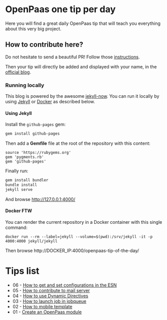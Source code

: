 # OpenPaas one tip per day

Here you will find a great daily OpenPaas tip that will teach you everything about this very big project.

## How to contribute here?

Do not hesitate to send a beautiful PR!
Follow those [instructions](https://github.com/linagora/openpaas-tip-of-the-day/blob/gh-pages/CONTRIBUTING.md).

Then your tip will directly be added and displayed with your name, in the [official blog](http://linagora.github.io/openpaas-tip-of-the-day/).

### Running locally

This blog is powered by the awesome [jekyll-now](https://github.com/barryclark/jekyll-now).
You can run it locally by using [Jekyll](https://jekyllrb.com) or [Docker](https://docker.com) as described below.

#### Using Jekyll

Install the `github-pages` gem:

```sh
gem install github-pages
```

Then add a **Gemfile** file at the root of the repository with this content:

```
source 'https://rubygems.org'
gem 'pygments.rb'
gem 'github-pages'
```

Finally run:

```sh
gem install bundler
bundle install
jekyll serve
```

And browse http://127.0.0.1:4000/

#### Docker FTW

You can render the current repository in a Docker container with this single command:

```
docker run --rm --label=jekyll --volume=$(pwd):/srv/jekyll -it -p 4000:4000 jekyll/jekyll
```

Then browse http://DOCKER_IP:4000/openpaas-tip-of-the-day/

# Tips list

- 06 - [How to get and set configurations in the ESN](https://github.com/linagora/openpaas-tip-of-the-day/blob/gh-pages/_posts/2016-2-16-esn-config.md)
- 05 - [How to contribute to mail server](https://github.com/linagora/openpaas-tip-of-the-day/blob/gh-pages/_posts/2016-2-6-contribute-to-mail-server.md)
- 04 - [How to use Dynamic Directives](https://github.com/linagora/openpaas-tip-of-the-day/blob/gh-pages/_posts/2016-2-5-dynamic-directives.md)
- 03 - [How to launch job in jobqueue](https://github.com/linagora/openpaas-tip-of-the-day/blob/gh-pages/_posts/2016-2-4-use-jobqueue-module.md)
- 02 - [How to mobile template](https://github.com/linagora/openpaas-tip-of-the-day/blob/gh-pages/_posts/2016-2-3-how-to-mobile-template.md)
- 01 - [Create an OpenPaas module](https://github.com/linagora/openpaas-tip-of-the-day/blob/gh-pages/_posts/2016-2-2-create-a-new-module.md)
